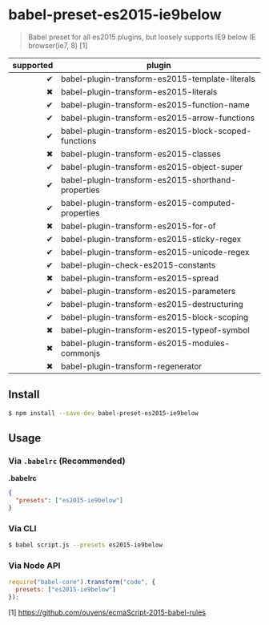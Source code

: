 # babel-preset-es2015-ie9below

> Babel preset for all es2015 plugins, but loosely supports IE9 below IE browser(ie7, 8) [1]

| supported | plugin |
| ---------:| ------ |
|  &#x2714; | babel-plugin-transform-es2015-template-literals |
|  &#x2716; | babel-plugin-transform-es2015-literals |
|  &#x2714; | babel-plugin-transform-es2015-function-name |
|  &#x2714; | babel-plugin-transform-es2015-arrow-functions |
|  &#x2714; | babel-plugin-transform-es2015-block-scoped-functions |
|  &#x2716; | babel-plugin-transform-es2015-classes |
|  &#x2714; | babel-plugin-transform-es2015-object-super |
|  &#x2714; | babel-plugin-transform-es2015-shorthand-properties |
|  &#x2714; | babel-plugin-transform-es2015-computed-properties |
|  &#x2716; | babel-plugin-transform-es2015-for-of |
|  &#x2714; | babel-plugin-transform-es2015-sticky-regex |
|  &#x2714; | babel-plugin-transform-es2015-unicode-regex |
|  &#x2714; | babel-plugin-check-es2015-constants |
|  &#x2716; | babel-plugin-transform-es2015-spread |
|  &#x2714; | babel-plugin-transform-es2015-parameters |
|  &#x2714; | babel-plugin-transform-es2015-destructuring |
|  &#x2714; | babel-plugin-transform-es2015-block-scoping |
|  &#x2716; | babel-plugin-transform-es2015-typeof-symbol |
|  &#x2716; | babel-plugin-transform-es2015-modules-commonjs |
|  &#x2716; | babel-plugin-transform-regenerator |



## Install

```sh
$ npm install --save-dev babel-preset-es2015-ie9below
```

## Usage

### Via `.babelrc` (Recommended)

**.babelrc**

```json
{
  "presets": ["es2015-ie9below"]
}
```

### Via CLI

```sh
$ babel script.js --presets es2015-ie9below
```

### Via Node API

```javascript
require("babel-core").transform("code", {
  presets: ["es2015-ie9below"]
});
```


[1] https://github.com/ouvens/ecmaScript-2015-babel-rules